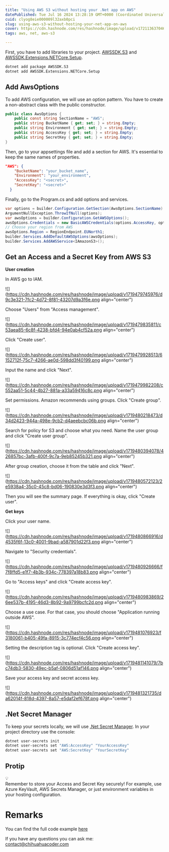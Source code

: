 ```yaml
---
title: "Using AWS S3 without hosting your .Net app on AWS"
datePublished: Tue Jul 16 2024 13:28:19 GMT+0000 (Coordinated Universal Time)
cuid: clyog8eie000009l32axb0pci
slug: using-aws-s3-without-hosting-your-net-app-on-aws
cover: https://cdn.hashnode.com/res/hashnode/image/upload/v1721136370463/76ee0f6a-f6aa-4685-9e91-36f0626cc65d.jpeg
tags: aws, net, aws-s3

---
```


First, you have to add libraries to your project. [AWSSDK.S3](https://www.nuget.org/packages/AWSSDK.S3) and [AWSSDK.Extensions.NETCore.Setup](https://www.nuget.org/packages/AWSSDK.Extensions.NETCore.Setup).

```bash
dotnet add package AWSSDK.S3
dotnet add AWSSDK.Extensions.NETCore.Setup
```

## Add AwsOptions

To add AWS configuration, we will use an option pattern. You have to create a non-abstract class with the public constructor.

```csharp
public class AwsOptions {
    public const string SectionName = "AWS";
    public string BucketName { get; set; } = string.Empty;
    public string Environment { get; set; } = string.Empty;
    public string AccessKey { get; set; } = string.Empty;
    public string SecretKey { get; set; } = string.Empty;
}
```

Then, go to your appsettings file and add a section for AWS. It's essential to keep the same names of properties.

```json
"AWS": {
    "BucketName": "your_bucket_name",
    "Environment": "your_environment",
    "AccessKey": "<secret>",
    "SecretKey": "<secret>"
  }
```

Finally, go to the Program.cs and add options and services.

```csharp
var options = builder.Configuration.GetSection(AwsOptions.SectionName).Get<AwsOptions>();
ArgumentNullException.ThrowIfNull(options);
var awsOptions = builder.Configuration.GetAWSOptions();
awsOptions.Credentials = new BasicAWSCredentials(options.AccessKey, options.SecretKey);
// Choose your region from AWS
awsOptions.Region = RegionEndpoint.EUNorth1;
builder.Services.AddDefaultAWSOptions(awsOptions);
builder.Services.AddAWSService<IAmazonS3>();
```

## Get an Access and a Secret Key from AWS S3

**User creation**

In AWS go to IAM.

![](https://cdn.hashnode.com/res/hashnode/image/upload/v1719479745976/d9c3e321-7fc2-4d72-8f81-43207d9a3f6e.png align="center")

Choose "Users" from "Access management".

![](https://cdn.hashnode.com/res/hashnode/image/upload/v1719479835811/c53aea85-6c8f-4238-bfd4-94e0ab4cf52a.png align="center")

Click "Create user".

![](https://cdn.hashnode.com/res/hashnode/image/upload/v1719479928513/6152712f-75c7-4266-ae0d-598dd3f40199.png align="center")

Input the name and click "Next".

![](https://cdn.hashnode.com/res/hashnode/image/upload/v1719479982208/c552aa51-5c44-4b27-881a-a33a59416c8c.png align="center")

Set permissions. Amazon recommends using groups. Click "Create group".

![](https://cdn.hashnode.com/res/hashnode/image/upload/v1719480218473/d34d2423-944a-498e-9cb2-d4aeebcbc06b.png align="center")

Search for policy for S3 and choose what you need. Name the user group and click "Create user group".

![](https://cdn.hashnode.com/res/hashnode/image/upload/v1719480394078/426857bc-3afb-400f-9c7a-9eb85245b321.png align="center")

After group creation, choose it from the table and click "Next".

![](https://cdn.hashnode.com/res/hashnode/image/upload/v1719480572123/2e5938a4-35c0-45c8-bd06-190830e3d3f3.png align="center")

Then you will see the summary page. If everything is okay, click "Create user".

**Get keys**

Click your user name.

![](https://cdn.hashnode.com/res/hashnode/image/upload/v1719480866916/d4535f6f-13c0-4001-9bad-a587901d22f3.png align="center")

Navigate to "Security credentials".

![](https://cdn.hashnode.com/res/hashnode/image/upload/v1719480926666/f7f8ffd5-e1f7-4b3b-934c-778397a18b83.png align="center")

Go to "Access keys" and click "Create access key".

![](https://cdn.hashnode.com/res/hashnode/image/upload/v1719480983869/26ee537b-4195-46d3-8b92-9a9799bcfc2d.png align="center")

Choose a use case. For that case, you should choose "Application running outside AWS".

![](https://cdn.hashnode.com/res/hashnode/image/upload/v1719481076923/f3180061-b405-49fa-8915-3c774ecf4c56.png align="center")

Setting the description tag is optional. Click "Create access key".

![](https://cdn.hashnode.com/res/hashnode/image/upload/v1719481141079/7bc74db3-5830-49ec-b5af-0806d51af146.png align="center")

Save your access key and secret access key.

![](https://cdn.hashnode.com/res/hashnode/image/upload/v1719481321735/da62014f-818d-4397-8a57-e5daf2ef678f.png align="center")

## .Net Secret Manager

To keep your secrets locally, we will use [.Net Secret Manager](https://learn.microsoft.com/en-us/aspnet/core/security/app-secrets?view=aspnetcore-8.0&tabs=windows#secret-manager). In your project directory use the console:

```bash
dotnet user-secrets init
dotnet user-secrets set "AWS:AccessKey" "YourAccessKey"
dotnet user-secrets set "AWS:SecretKey" "YourSecretKey"
```

## Protip

<div data-node-type="callout">
<div data-node-type="callout-emoji">💡</div>
<div data-node-type="callout-text">Remember to store your Access and Secret Key securely! For example, use Azure KeyVault, AWS Secrets Manager, or just environment variables in your hosting configuration.</div>
</div>

# Remarks

You can find the full code example [here](https://github.com/Katarzyna-Kadziolka/Pathmaker/tree/develop/api/Pathmaker)

If you have any questions you can ask me:  
[contact@chihuahuacoder.com](mailto:contact@chihuahuacoder.com)